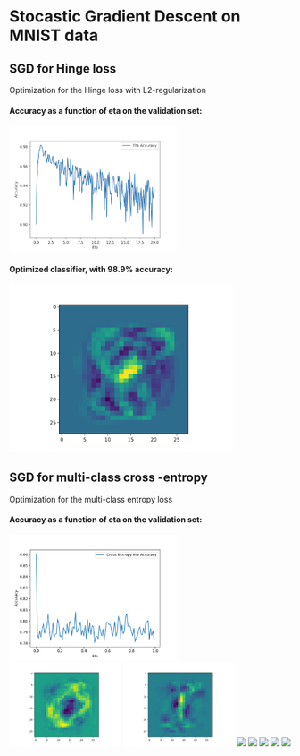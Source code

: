 <h1> Stocastic Gradient Descent on MNIST data </h>
<h2> SGD for Hinge loss</h2>
<p> Optimization for the Hinge loss with L2-regularization </p>

<h4> Accuracy as a function of eta on the validation set</b>:</h4>
<img src="https://github.com/nezawr/university/blob/main/intro_to_ml/Stochastic_Gradient_Descent/charts/1_a.png" alt="alt text" title="Eta" width="300" />

 <h4> Optimized classifier, with 98.9% accuracy: </h4>
 <img src="https://github.com/nezawr/university/blob/main/intro_to_ml/Stochastic_Gradient_Descent/charts/sec1_c_p1.png" alt="alt text" title="Optimizerhinge" width="400" />

<h2> SGD for multi-class cross -entropy</h2>
<p> Optimization for the multi-class entropy loss</p>

<h4> Accuracy as a function of eta on the validation set</b>:</h4>
<img src="https://github.com/nezawr/university/blob/main/intro_to_ml/Stochastic_Gradient_Descent/charts/sec2_optimaleta.png" alt="alt text" title="Eta" width="300" />
 
<div class="row">
  <div class="column">
    <img src="https://github.com/nezawr/university/blob/main/intro_to_ml/Stochastic_Gradient_Descent/charts/section2_digits/0.png" width="200">
    <img src="https://github.com/nezawr/university/blob/main/intro_to_ml/Stochastic_Gradient_Descent/charts/section2_digits/1.png" width="200">
    <img src="falls2.jpg">
    <img src="paris.jpg">
    <img src="nature.jpg">
    <img src="mist.jpg">
    <img src="paris.jpg">
  </div>
